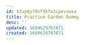 ```yaml
---
id: b3vp0y70nf9kfm3ipevvwxa
title: Practice Garden Dummy
desc: ''
updated: 1694629707871
created: 1694629707871
---
```

